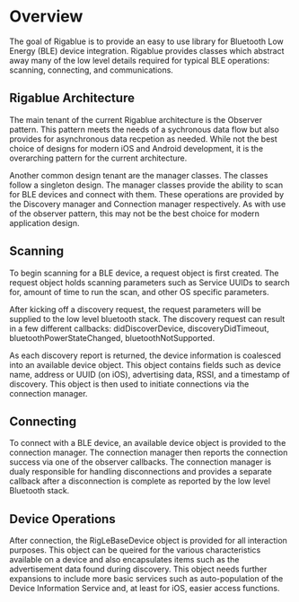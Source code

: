 # Overview
The goal of Rigablue is to provide an easy to use library for Bluetooth Low
Energy (BLE) device integration.  Rigablue provides classes which abstract away
many of the low level details required for typical BLE operations: scanning,
connecting, and communications.

## Rigablue Architecture

The main tenant of the current Rigablue architecture is the Observer pattern.
This pattern meets the needs of a sychronous data flow but also provides for
asynchronous data recpetion as needed.  While not the best choice of designs
for modern iOS and Android development, it is the overarching pattern for
the current architecture.

Another common design tenant are the manager classes.  The classes follow a 
singleton design. The manager classes provide the ability to scan for BLE 
devices and connect with them.  These operations are provided by the Discovery 
manager and Connection manager respectively.  As with use of the observer 
pattern, this may not be the best choice for modern application design.

## Scanning

To begin scanning for a BLE device, a request object is first created.  The
request object holds scanning parameters such as Service UUIDs to search for,
amount of time to run the scan, and other OS specific parameters.

After kicking off a discovery request, the request parameters will be supplied
to the low level bluetooth stack.  The discovery request can result in a few
different callbacks: didDiscoverDevice, discoveryDidTimeout, 
bluetoothPowerStateChanged, bluetoothNotSupported.

As each discovery report is returned, the device information is coalesced into
an available device object.  This object contains fields such as device name,
address or UUID (on iOS), advertising data, RSSI, and a timestamp of discovery.
This object is then used to initiate connections via the connection manager.

## Connecting

To connect with a BLE device, an available device object is provided to the
connection manager.  The connection manager then reports the connection
success via one of the observer callbacks.  The connection manager is dualy
responsible for handling disconnections and provides a separate callback
after a disconnection is complete as reported by the low level Bluetooth
stack.

## Device Operations

After connection, the RigLeBaseDevice object is provided for all interaction
purposes.  This object can be queired for the various characteristics
available on a device and also encapsulates items such as the advertisement 
data found during discovery.  This object needs further expansions to include
more basic services such as auto-population of the Device Information Service
and, at least for iOS, easier access functions.